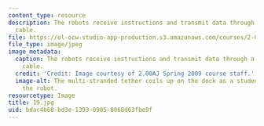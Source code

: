 ```yaml
---
content_type: resource
description: The robots receive instructions and transmit data through a long tether
  cable.
file: https://ol-ocw-studio-app-production.s3.amazonaws.com/courses/2-00aj-exploring-sea-space-earth-fundamentals-of-engineering-design-spring-2009/bdac4b68bd3e139309058068d63fbe9f_19.jpg
file_type: image/jpeg
image_metadata:
  caption: The robots receive instructions and transmit data through a long tether
    cable.
  credit: 'Credit: Image courtesy of 2.00AJ Spring 2009 course staff.'
  image-alt: The multi-stranded tether coils up on the dock as a student hauls in
    the robot.
resourcetype: Image
title: 19.jpg
uid: bdac4b68-bd3e-1393-0905-8068d63fbe9f
---
```

